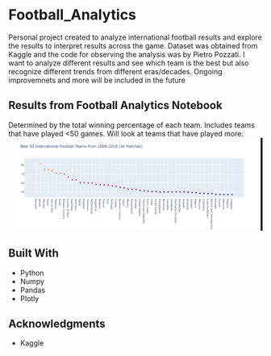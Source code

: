 # Football_Analytics
Personal project created to analyze international football results and explore the results to interpret results across the game.
Dataset was obtained from Kaggle and the code for observing the analysis was by Pietro Pozzati. I want to analyze different results
and see which team is the best but also recognize different trends from different eras/decades. Ongoing improvemnets and more will be included in the future
## Results from Football Analytics Notebook
Determined by the total winning percentage of each team. Includes teams that have played <50 games. Will look at teams that have played more.
![](Results.PNG)


## Built With
* Python
* Numpy
* Pandas
* Plotly

## Acknowledgments

* Kaggle
